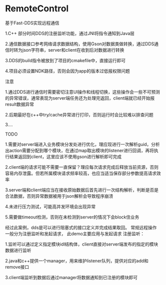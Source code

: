# RemoteControl

基于Fast-DDS实现远程通信

1.C++ 部分时间DDS的注册监听功能，通过JNI将指令通知到Java层

2.通信数据接口参考网络请求数据结构，使用Gson对数据类做转换，通过DDS通信时转为json字符串，server和client在收到后对数据进行转换

3.DDS的build指令被放到了项目的cmakefile中，直接运行即可

4.项目必须设置NDK路径，否则会因为app的版本过低报权限问题

注意

1.通过DDS进行通信时需要密切注意UI操作和线程切换，这些操作会一些不可预测的异常错误，通常表现为server端任务还为处理完返回，client端就已经开始报result数据异常

2.后期最好在c++中try/cache异常进行打印，否则运行时会比较难以排查问题

3....

TODO

1.需要对server端进入业务模块分发处进行优化，理应现进行一次解析guid，分析出action需要分配到哪个模块，在通过map取出模块的listener进行回调，再将执行结果返回到client，这里应该不使用gson进行解析即可完成

2.client端的请求可能不需要一直保留？理应每次请求完成后释放当前资源，否则容易内存泄露。但若所属模块请求频率较高，也应当适当保存部分参数提高请求效率

3.server端和client端应当在接收原始数据后首先进行一次结构解析，判断是否是合法数据，否则异常数据被用于json解析会导致程序崩溃

4.未进行压力测试，可能高并发环境会出现异常

5.需要做timeout检测，否则在未检测到server的情况下会block住业务


经过此案例，dds是可以进行阻塞式的接口定义并完成结果取回。
常规远程操作一般分为注册监听和发起请求，
此demo主要应用与发起请求
注册监听：
  
  1.监听可以通过定义指定模块idl结构体，client直接对server端发布的指定的模块数据进行监听
  
  2.java和c++提供一个manager，用来维护listener队列，提供对应的add和remove接口
  
  3.client端监听到数据后通过manager将数据通知到已注册的模块即可
